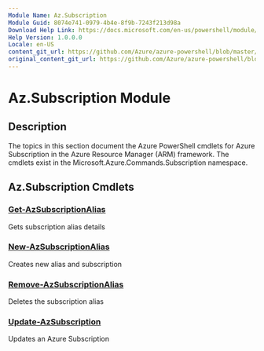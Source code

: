 ```yaml
---
Module Name: Az.Subscription
Module Guid: 8074e741-0979-4b4e-8f9b-7243f213d98a
Download Help Link: https://docs.microsoft.com/en-us/powershell/module/az.subscription
Help Version: 1.0.0.0
Locale: en-US
content_git_url: https://github.com/Azure/azure-powershell/blob/master/src/Subscription/Subscription/help/Az.Subscription.md
original_content_git_url: https://github.com/Azure/azure-powershell/blob/master/src/Subscription/Subscription/help/Az.Subscription.md
---
```


# Az.Subscription Module
## Description
The topics in this section document the Azure PowerShell cmdlets for Azure Subscription in the Azure Resource Manager (ARM) framework. The cmdlets exist in the Microsoft.Azure.Commands.Subscription namespace.

## Az.Subscription Cmdlets
### [Get-AzSubscriptionAlias](Get-AzSubscriptionAlias.md)
Gets subscription alias details

### [New-AzSubscriptionAlias](New-AzSubscriptionAlias.md)
Creates new alias and subscription

### [Remove-AzSubscriptionAlias](Remove-AzSubscriptionAlias.md)
Deletes the subscription alias

### [Update-AzSubscription](Update-AzSubscription.md)
Updates an Azure Subscription

